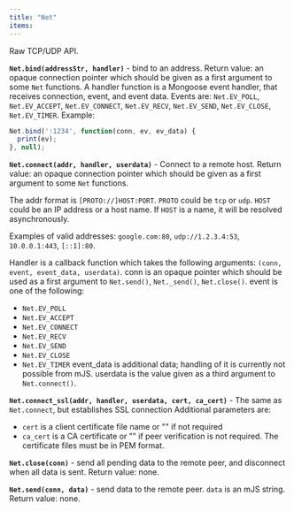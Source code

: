 ```yaml
---
title: "Net"
items:
---
```


 Raw TCP/UDP API.



 **`Net.bind(addressStr, handler)`** - bind to an address. Return value:
 an opaque connection pointer which should be given as a first argument to
 some `Net` functions. A handler function is a Mongoose event
 handler, that receives connection, event, and event data. Events are:
 `Net.EV_POLL`, `Net.EV_ACCEPT`, `Net.EV_CONNECT`, `Net.EV_RECV`,
 `Net.EV_SEND`, `Net.EV_CLOSE`, `Net.EV_TIMER`. Example:
 ```javascript
 Net.bind(':1234', function(conn, ev, ev_data) {
   print(ev);
 }, null);
 ```



 **`Net.connect(addr, handler, userdata)`** - Connect to a remote host.
 Return value: an opaque connection pointer which should be given as a first argument to
 some `Net` functions.

 The addr format is `[PROTO://]HOST:PORT`. `PROTO` could be `tcp` or
 `udp`. `HOST` could be an IP address or a host name. If `HOST` is a name,
 it will be resolved asynchronously.

 Examples of valid addresses: `google.com:80`, `udp://1.2.3.4:53`,
 `10.0.0.1:443`, `[::1]:80`.

 Handler is a callback function which takes the following arguments:
 `(conn, event, event_data, userdata)`.
 conn is an opaque pointer which should be used as a first argument to
 `Net.send()`, `Net._send()`, `Net.close()`.
 event is one of the following:
 - `Net.EV_POLL`
 - `Net.EV_ACCEPT`
 - `Net.EV_CONNECT`
 - `Net.EV_RECV`
 - `Net.EV_SEND`
 - `Net.EV_CLOSE`
 - `Net.EV_TIMER`
 event_data is additional data; handling of it is currently not possible
 from mJS.
 userdata is the value given as a third argument to `Net.connect()`.



 **`Net.connect_ssl(addr, handler, userdata, cert, ca_cert)`** -
 The same as `Net.connect`, but establishes SSL connection
 Additional parameters are:
 - `cert` is a client certificate file name or "" if not required
 - `ca_cert` is a CA certificate or "" if peer verification is not required.
 The certificate files must be in PEM format.



 **`Net.close(conn)`** - send all pending data to the remote peer,
 and disconnect when all data is sent.
 Return value: none.



 **`Net.send(conn, data)`** - send data to the remote peer.
 `data` is an mJS string.
 Return value: none.


